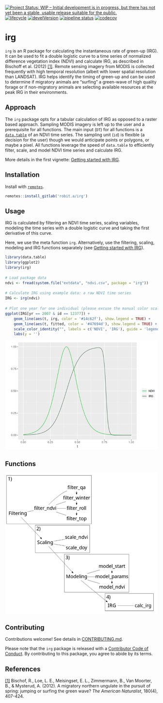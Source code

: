 
[![Project Status: WIP – Initial development is in progress, but there
has not yet been a stable, usable release suitable for the
public.](https://www.repostatus.org/badges/latest/wip.svg)](https://www.repostatus.org/#wip)
[![lifecycle](https://img.shields.io/badge/lifecycle-experimental-orange.svg)](https://www.tidyverse.org/lifecycle/#experimental)
[![develVersion](https://img.shields.io/badge/devel%20version-0.0.9.9000-blue.svg?style=flat)](https://github.com/robitalec/irg)
[![pipeline
status](https://gitlab.com/robit.a/irg/badges/master/pipeline.svg)](https://gitlab.com/robit.a/irg/commits/master)
[![codecov](https://codecov.io/gl/robit.a/irg/branch/master/graph/badge.svg)](https://codecov.io/gl/robit.a/irg)

# irg

`irg` is an R package for calculating the instantaneous rate of green-up
(IRG). It can be used to fit a double logistic curve to a time series of
normalized difference vegetation index (NDVI) and calculate IRG, as
described in Bischoff et al. (2012) [\[1\]](#references). Remote sensing
imagery from MODIS is collected frequently with high temporal resolution
(albeit with lower spatial resolution than LANDSAT). IRG helps identify
the timing of green-up and can be used to determine if migratory animals
are “surfing” a green-wave of high quality forage or if non-migratory
animals are selecting available resources at the peak IRG in their
environments.

## Approach

The `irg` package opts for a tabular calculation of IRG as opposed to a
raster based approach. Sampling MODIS imagery is left up to the user and
a prerequisite for all functions. The main input (`DT`) for all
functions is a [`data.table`](https://github.com/Rdatatable/data.table)
of an NDVI time series. The sampling unit (`id`) is flexible (a decision
for the user) though we would anticipate points or polygons, or maybe a
pixel. All functions leverage the speed of `data.table` to efficiently
filter, scale, and model NDVI time series and calculate IRG.

More details in the first vignette: [Getting started with IRG]().

## Installation

Install with [`remotes`](https://github.com/r-lib/remotes).

``` r
remotes::install_gitlab('robit.a/irg')
```

## Usage

IRG is calculated by filtering an NDVI time series, scaling variables,
modeling the time series with a double logistic curve and taking the
first derivative of this curve.

Here, we use the meta function `irg`. Alternatively, use the filtering,
scaling, modeling and IRG functions separately (see [Getting started
with IRG]()).

``` r
library(data.table)
library(ggplot2)
library(irg)

# Load package data
ndvi <- fread(system.file("extdata", "ndvi.csv", package = "irg"))

# Calculate IRG using example data: a raw NDVI time series
IRG <- irg(ndvi)

# Plot one year for one individual (please excuse the manual color scale)
ggplot(IRG[yr == 2007 & id == 12377]) +
    geom_line(aes(t, irg, color = '#14c62f'), show.legend = TRUE) +
    geom_line(aes(t, fitted, color = '#47694d'), show.legend = TRUE) +
    scale_color_identity("", labels = c('NDVI', 'IRG'), guide = 'legend') + 
    labs(y = '')
```

<img src="man/figures/README-ggIRG-1.png" style="max-width:100%;min-width:40px;margin:0px auto;"/>

## Functions

<img src="man/figures/functions-grphviz.png" style="max-width:100%;min-width:40px;float:center;"/>

## Contributing

Contributions welcome\! See details in
[CONTRIBUTING.md](CONTRIBUTING.md).

Please note that the `irg` package is released with a [Contributor Code
of Conduct](CODE_OF_CONDUCT.md). By contributing to this package, you
agree to abide by its terms.

## References

[\[1\]](https://www.journals.uchicago.edu/doi/abs/10.1086/667590)
Bischof, R., Loe, L. E., Meisingset, E. L., Zimmermann, B., Van Moorter,
B., & Mysterud, A. (2012). A migratory northern ungulate in the pursuit
of spring: jumping or surfing the green wave? *The American Naturalist*,
180(4), 407-424.
